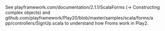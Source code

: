 See playframework.com/documentation/2.1.1/ScalaForms (-> Constructing complex
objects) and github.com/playframework/Play20/blob/master/samples/scala/forms/a
pp/controllers/SignUp.scala to understand how Froms work in Play2.